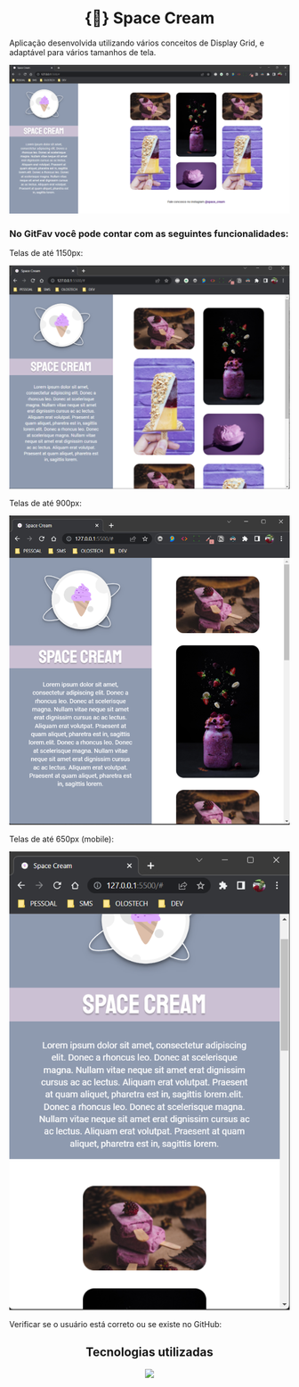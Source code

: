 <h1 align="center">{🍦} Space Cream</h1>

<p>Aplicação desenvolvida utilizando vários conceitos de Display Grid, e adaptável para vários tamanhos de tela.</p>

![Imagem do projeto](./see-project/img01.png)

<h3>No GitFav você pode contar com as seguintes funcionalidades:</h3>

<p>Telas de até 1150px:</p>

![Imagem do projeto](./see-project/img02.png)

<p>Telas de até 900px:</p>

![Imagem do projeto](./see-project/img03.png)

<p>Telas de até 650px (mobile):</p>

![Imagem do projeto](./see-project/img04.png)

<p>Verificar se o usuário está correto ou se existe no GitHub:</p>

<h2 align="center">Tecnologias utilizadas</h2>

<p align="center">
  <a href="https://skillicons.dev">
    <img src="https://skillicons.dev/icons?i=html,css" />
  </a>
</p>